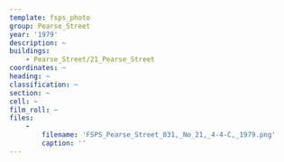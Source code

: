 ```yaml
---
template: fsps_photo
group: Pearse_Street
year: '1979'
description: ~
buildings:
    - Pearse_Street/21_Pearse_Street
coordinates: ~
heading: ~
classification: ~
section: ~
cell: ~
film_roll: ~
files:
    -
        filename: 'FSPS_Pearse_Street_031,_No_21,_4-4-C,_1979.png'
        caption: ''
---
```

